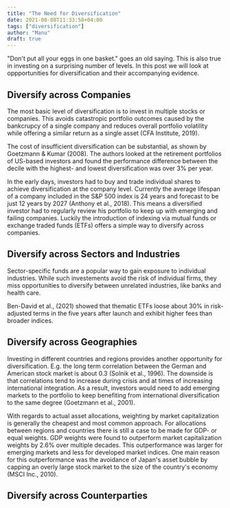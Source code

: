 ```yaml
---
title: "The Need for Diversification"
date: 2021-08-08T11:33:58+04:00
tags: ["diversification"]
author: "Manu"
draft: true
---
```


"Don't put all your eggs in one basket." goes an old saying. This is also true in investing on a surprising number of levels. In this post we will look at oppportunities for diversification and their accompanying evidence.

## Diversify across Companies

The most basic level of diversification is to invest in multiple stocks or companies. This avoids catastropic portfolio outcomes caused by the bankcrupcy of a single company and reduces overall portfolio volatility while offering a similar return as a single asset (CFA Institute, 2019).

The cost of insufficient diversification can be substantial, as shown by Goetzmann & Kumar (2008). The authors looked at the retirement portfolios of US-based investors and found the performance difference between the decile with the highest- and lowest diversification was over 3% per year.

In the early days, investors had to buy and trade individual shares to achieve diversification at the company level. Currently the average lifespan of a company included in the S&P 500 index is 24 years and forecast to be just 12 years by 2027 (Anthony et al., 2018). This means a diversified investor had to regularly review his portfolio to keep up with emerging and failing companies. Luckily the introduction of indexing via mutual funds or exchange traded funds (ETFs) offers a simple way to diversify across companies.

## Diversify across Sectors and Industries

Sector-specific funds are a popular way to gain exposure to individual industries. While such investements avoid the risk of individual firms, they miss opportunities to diversify between unrelated industries, like banks and health care.

Ben-David et al., (2021) showed that thematic ETFs loose about 30% in risk-adjusted terms in the five years after launch and exhibit higher fees than broader indices. 

## Diversify across Geographies

Investing in different countries and regions provides another opportunity for diversification. E.g. the long term correlation between the German and American stock market is about 0.3 (Solnik et al., 1996). The downside is that correlations tend to increase during crisis and at times of increasing international integration. As a result, investors would need to add emerging markets to the portfolio to keep benefiting from international diversification to the same degree (Goetzmann et al., 2001). 

With regards to actual asset allocations, weighting by market capitalization is generally the cheapest and most common approach. For allocations between regions and countries there is still a case to be made for GDP- or equal weights. GDP weights were found to outperform market capitalization weights by 2.6% over multiple decades. This outperformance was larger for emerging markets and less for developed market indices. One main reason for this outperformance was the avoidance of Japan's asset bubble by capping an overly large stock market to the size of the country's economy (MSCI Inc., 2010).

## Diversify across Counterparties

